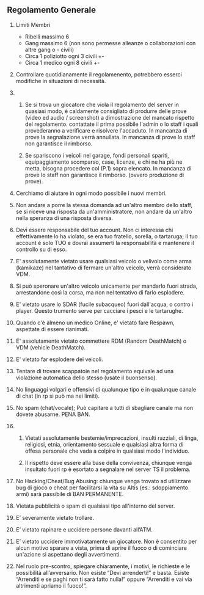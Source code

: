 ## Regolamento Generale

1) Limiti Membri

   - Ribelli massimo 6
   - Gang massimo 6 (non sono permesse alleanze o collaborazioni con altre gang o - civili)
   - Circa 1 poliziotto ogni 3 civili +-
   - Circa 1 medico ogni 8 civili +-

2) Controllare quotidianamente il regolamenento, potrebbero esserci modifiche in situazioni di necessità.

3) 1)  Se si trova un giocatore che viola il regolamento del server in quasiasi modo, è caldamente consigliato di produrre delle prove 
    (video ed audio / screenshot) a dimostrazione del mancato rispetto del regolamento. contattate il prima possibile l'admin o lo staff i quali 
    provederanno a verificare e risolvere l'accaduto. In mancanza di prove la segnalazione verrà annullata. In mancanza di prove lo staff non garantisce il rimborso.

   2) Se spariscono i veicoli nel garage, fondi personali spariti, equipaggiamento scomparso, case, licenze, e chi ne ha più ne metta, bisogna procedere col (P.1) sopra elencato. In mancanza di prove lo staff non garantisce il rimborso. (ovvero produzione di prove).
	
4)  Cerchiamo di aiutare in ogni modo possibile i nuovi membri.

5)  Non andare a porre la stessa domanda ad un'altro membro dello staff, se si riceve una risposta da un'amministratore, 
    non andare da un'altro nella speranza di una risposta diversa.
   
6)  Devi essere responsabile del tuo account. Non ci interessa chi effettivamente lo ha violato, se era tuo fratello, sorella, o tartaruga;
    Il tuo account è solo TUO e dovrai assumerti la responsabilità e mantenere il controllo su di esso.
   
7)  E' assolutamente vietato usare qualsiasi veicolo o velivolo come arma (kamikaze) nel tantativo di fermare un'altro veicolo, verrà considerato VDM.

8) Si può speronare un'altro veicolo unicamente per mandarlo fuori strada, arrestandone così la corsa, ma non nel tentativo di farlo esplodere.

9)  E' vietato usare lo SDAR (fucile subacqueo) fuori dall'acqua, o contro i player. Questo trumento serve per cacciare i pesci e le tartarughe.

10)  Quando c'è almeno un medico Online, e' vietato fare Respawn, aspettate di essere rianimati.

11)  E' assolutamente vietato commettere RDM (Random DeathMatch) o VDM (vehicle DeathMatch).

12)  E' vietato far esplodere dei veicoli.

13) Tentare di trovare scappatoie nel regolamento equivale ad una violazione automatica dello stesso (usate il buonsenso).

14) No linguaggi volgari e offensivi di qualunque tipo e in qualunque canale di chat (in rp si può ma nei limiti).

15) No spam (chat/vocale); Può capitare a tutti di sbagliare canale ma non dovete abusarne. PENA BAN.

16) 1) Vietati assolutamente bestemie/imprecazioni, insulti razziali, di linga, religiosi, etnia, orientamento sessuale e qualsiasi altra forma di offesa personale che vada a colpire in qualsiasi modo l'individuo.
	
    2) Il rispetto deve essere alla base della convivenza, chiunque venga insultato fuori rp è esortato a segnalare nel server TS il problema.

17) No Hacking/Cheat/Bug Abusing: chiunque venga trovato ad utilizzare bug di gioco o cheat per facilitarsi
    la vita su Altis (es.: sdoppiamento armi) sarà passibile di BAN PERMANENTE.
  
18) Vietata pubblicità o spam di qualsiasi tipo all'interno del server.

19) E’ severamente vietato trollare.

20) E’ vietato rapinare e uccidere persone davanti all’ATM.

21) E’ vietato uccidere immotivatamente un giocatore.
    Non è consentito per alcun motivo sparare a vista, prima di aprire il fuoco o di cominciare un'azione si aspettano degli avvertimenti.

22) Nel ruolo pre-scontro, spiegare chiaramente, i motivi, le richieste e le possibilità all’avversario. Non esiste “Devi arrenderti!” e basta. 
    Esiste “Arrenditi e se paghi non ti sarà fatto nulla!” oppure “Arrenditi e vai via altrimenti apriamo il fuoco!”.